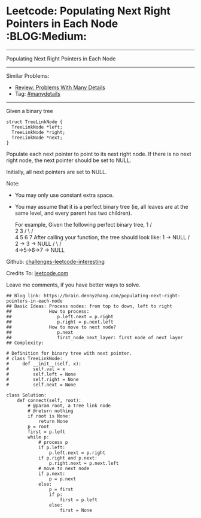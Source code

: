 # Leetcode: Populating Next Right Pointers in Each Node     :BLOG:Medium:


---

Populating Next Right Pointers in Each Node  

---

Similar Problems:  
-   [Review: Problems With Many Details](https://brain.dennyzhang.com/review-manydetails)
-   Tag: [#manydetails](https://brain.dennyzhang.com/tag/manydetails)

---

Given a binary tree  

    struct TreeLinkNode {
      TreeLinkNode *left;
      TreeLinkNode *right;
      TreeLinkNode *next;
    }

Populate each next pointer to point to its next right node. If there is no next right node, the next pointer should be set to NULL.  

Initially, all next pointers are set to NULL.  

Note:  
-   You may only use constant extra space.
-   You may assume that it is a perfect binary tree (ie, all leaves are at the same level, and every parent has two children).

    For example,
    Given the following perfect binary tree,
             1
           /  \
          2    3
         / \  / \
        4  5  6  7
    After calling your function, the tree should look like:
             1 -> NULL
           /  \
          2 -> 3 -> NULL
         / \  / \
        4->5->6->7 -> NULL

Github: [challenges-leetcode-interesting](https://github.com/DennyZhang/challenges-leetcode-interesting/tree/master/populating-next-right-pointers-in-each-node)  

Credits To: [leetcode.com](https://leetcode.com/problems/populating-next-right-pointers-in-each-node/description/)  

Leave me comments, if you have better ways to solve.  

    ## Blog link: https://brain.dennyzhang.com/populating-next-right-pointers-in-each-node
    ## Basic Ideas: Process nodes: from top to down, left to right
    ##              How to process:
    ##                 p.left.next = p.right
    ##                 p.right = p.next.left
    ##              How to move to next node?
    ##                 p.next
    ##                 first_node_next_layer: first node of next layer
    ## Complexity:
    
    # Definition for binary tree with next pointer.
    # class TreeLinkNode:
    #     def __init__(self, x):
    #         self.val = x
    #         self.left = None
    #         self.right = None
    #         self.next = None
    
    class Solution:
        def connect(self, root):
            # @param root, a tree link node
            # @return nothing
            if root is None:
                return None
            p = root
            first = p.left
            while p:
                # process p
                if p.left:
                    p.left.next = p.right
                if p.right and p.next:
                    p.right.next = p.next.left
                # move to next node
                if p.next:
                    p = p.next
                else:
                    p = first
                    if p:
                        first = p.left
                    else:
                        first = None